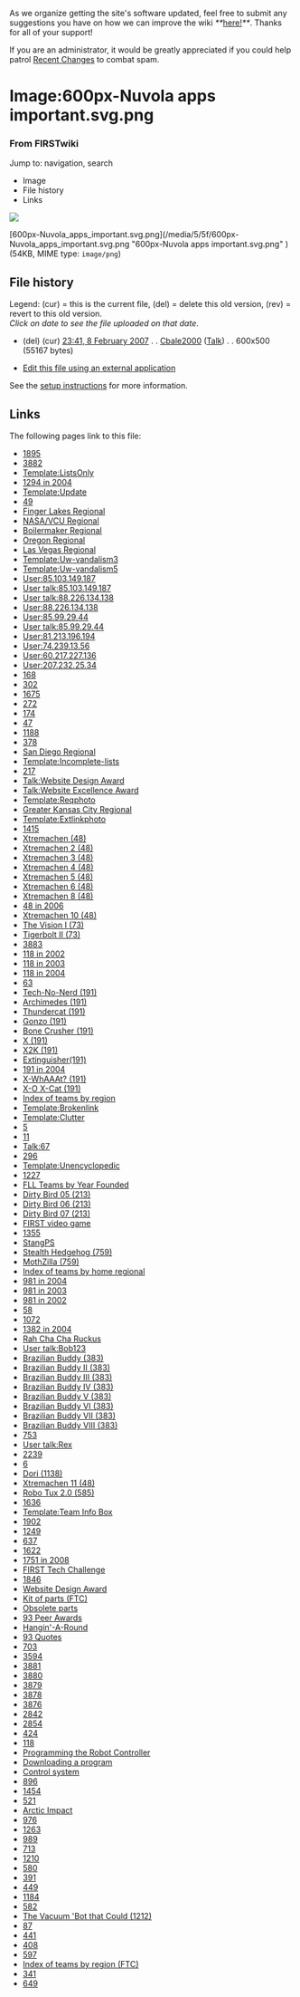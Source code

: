 As we organize getting the site's software updated, feel free to submit any
suggestions you have on how we can improve the wiki
_**_[here!](/index.php/User:Hallry/Suggestions "User:Hallry/Suggestions"
)_**_. Thanks for all of your support!

If you are an administrator, it would be greatly appreciated if you could help
patrol [Recent Changes](/index.php/Special:Recentchanges
"Special:Recentchanges" ) to combat spam.

# Image:600px-Nuvola apps important.svg.png

### From FIRSTwiki

Jump to: navigation, search

  * Image
  * File history
  * Links

![](/media/5/5f/600px-Nuvola_apps_important.svg.png)

[600px-Nuvola_apps_important.svg.png](/media/5/5f/600px-
Nuvola_apps_important.svg.png "600px-Nuvola apps important.svg.png" ) (54KB,
MIME type: `image/png`)

## File history

Legend: (cur) = this is the current file, (del) = delete this old version,
(rev) = revert to this old version.  
_Click on date to see the file uploaded on that date_.

  * (del) (cur) [23:41, 8 February 2007](/media/5/5f/600px-Nuvola_apps_important.svg.png "/media/5/5f/600px-Nuvola apps important.svg.png" ) . . [Cbale2000](/index.php/User:Cbale2000 "User:Cbale2000" ) ([Talk](/index.php/User_talk:Cbale2000 "User talk:Cbale2000" )) . . 600x500 (55167 bytes)
  

  * [Edit this file using an external application](/index.php?title=Image:600px-Nuvola_apps_important.svg.png&action=edit&externaledit=true&mode=file "Image:600px-Nuvola apps important.svg.png" )

See the [setup
instructions](http://meta.wikimedia.org/wiki/Help:External_editors
"http://meta.wikimedia.org/wiki/Help:External_editors" ) for more information.

## Links

The following pages link to this file:

  * [1895](/index.php/1895 "1895" )
  * [3882](/index.php/3882 "3882" )
  * [Template:ListsOnly](/index.php/Template:ListsOnly "Template:ListsOnly" )
  * [1294 in 2004](/index.php/1294_in_2004 "1294 in 2004" )
  * [Template:Update](/index.php/Template:Update "Template:Update" )
  * [49](/index.php/49 "49" )
  * [Finger Lakes Regional](/index.php/Finger_Lakes_Regional "Finger Lakes Regional" )
  * [NASA/VCU Regional](/index.php/NASA/VCU_Regional "NASA/VCU Regional" )
  * [Boilermaker Regional](/index.php/Boilermaker_Regional "Boilermaker Regional" )
  * [Oregon Regional](/index.php/Oregon_Regional "Oregon Regional" )
  * [Las Vegas Regional](/index.php/Las_Vegas_Regional "Las Vegas Regional" )
  * [Template:Uw-vandalism3](/index.php/Template:Uw-vandalism3 "Template:Uw-vandalism3" )
  * [Template:Uw-vandalism5](/index.php/Template:Uw-vandalism5 "Template:Uw-vandalism5" )
  * [User:85.103.149.187](/index.php/User:85.103.149.187 "User:85.103.149.187" )
  * [User talk:85.103.149.187](/index.php/User_talk:85.103.149.187 "User talk:85.103.149.187" )
  * [User talk:88.226.134.138](/index.php/User_talk:88.226.134.138 "User talk:88.226.134.138" )
  * [User:88.226.134.138](/index.php/User:88.226.134.138 "User:88.226.134.138" )
  * [User:85.99.29.44](/index.php/User:85.99.29.44 "User:85.99.29.44" )
  * [User talk:85.99.29.44](/index.php/User_talk:85.99.29.44 "User talk:85.99.29.44" )
  * [User:81.213.196.194](/index.php/User:81.213.196.194 "User:81.213.196.194" )
  * [User:74.239.13.56](/index.php/User:74.239.13.56 "User:74.239.13.56" )
  * [User:60.217.227.136](/index.php/User:60.217.227.136 "User:60.217.227.136" )
  * [User:207.232.25.34](/index.php/User:207.232.25.34 "User:207.232.25.34" )
  * [168](/index.php/168 "168" )
  * [302](/index.php/302 "302" )
  * [1675](/index.php/1675 "1675" )
  * [272](/index.php/272 "272" )
  * [174](/index.php/174 "174" )
  * [47](/index.php/47 "47" )
  * [1188](/index.php/1188 "1188" )
  * [378](/index.php/378 "378" )
  * [San Diego Regional](/index.php/San_Diego_Regional "San Diego Regional" )
  * [Template:Incomplete-lists](/index.php/Template:Incomplete-lists "Template:Incomplete-lists" )
  * [217](/index.php/217 "217" )
  * [Talk:Website Design Award](/index.php/Talk:Website_Design_Award "Talk:Website Design Award" )
  * [Talk:Website Excellence Award](/index.php/Talk:Website_Excellence_Award "Talk:Website Excellence Award" )
  * [Template:Reqphoto](/index.php/Template:Reqphoto "Template:Reqphoto" )
  * [Greater Kansas City Regional](/index.php/Greater_Kansas_City_Regional "Greater Kansas City Regional" )
  * [Template:Extlinkphoto](/index.php/Template:Extlinkphoto "Template:Extlinkphoto" )
  * [1415](/index.php/1415 "1415" )
  * [Xtremachen (48)](/index.php/Xtremachen_%2848%29 "Xtremachen \(48\)" )
  * [Xtremachen 2 (48)](/index.php/Xtremachen_2_%2848%29 "Xtremachen 2 \(48\)" )
  * [Xtremachen 3 (48)](/index.php/Xtremachen_3_%2848%29 "Xtremachen 3 \(48\)" )
  * [Xtremachen 4 (48)](/index.php/Xtremachen_4_%2848%29 "Xtremachen 4 \(48\)" )
  * [Xtremachen 5 (48)](/index.php/Xtremachen_5_%2848%29 "Xtremachen 5 \(48\)" )
  * [Xtremachen 6 (48)](/index.php/Xtremachen_6_%2848%29 "Xtremachen 6 \(48\)" )
  * [Xtremachen 8 (48)](/index.php/Xtremachen_8_%2848%29 "Xtremachen 8 \(48\)" )
  * [48 in 2006](/index.php/48_in_2006 "48 in 2006" )
  * [Xtremachen 10 (48)](/index.php/Xtremachen_10_%2848%29 "Xtremachen 10 \(48\)" )
  * [The Vision I (73)](/index.php/The_Vision_I_%2873%29 "The Vision I \(73\)" )
  * [Tigerbolt II (73)](/index.php/Tigerbolt_II_%2873%29 "Tigerbolt II \(73\)" )
  * [3883](/index.php/3883 "3883" )
  * [118 in 2002](/index.php/118_in_2002 "118 in 2002" )
  * [118 in 2003](/index.php/118_in_2003 "118 in 2003" )
  * [118 in 2004](/index.php/118_in_2004 "118 in 2004" )
  * [63](/index.php/63 "63" )
  * [Tech-No-Nerd (191)](/index.php/Tech-No-Nerd_%28191%29 "Tech-No-Nerd \(191\)" )
  * [Archimedes (191)](/index.php/Archimedes_%28191%29 "Archimedes \(191\)" )
  * [Thundercat (191)](/index.php/Thundercat_%28191%29 "Thundercat \(191\)" )
  * [Gonzo (191)](/index.php/Gonzo_%28191%29 "Gonzo \(191\)" )
  * [Bone Crusher (191)](/index.php/Bone_Crusher_%28191%29 "Bone Crusher \(191\)" )
  * [X (191)](/index.php/X_%28191%29 "X \(191\)" )
  * [X2K (191)](/index.php/X2K_%28191%29 "X2K \(191\)" )
  * [Extinguisher(191)](/index.php/Extinguisher%28191%29 "Extinguisher\(191\)" )
  * [191 in 2004](/index.php/191_in_2004 "191 in 2004" )
  * [X-WhAAAt? (191)](/index.php/X-WhAAAt%3F_%28191%29 "X-WhAAAt? \(191\)" )
  * [X-O X-Cat (191)](/index.php/X-O_X-Cat_%28191%29 "X-O X-Cat \(191\)" )
  * [Index of teams by region](/index.php/Index_of_teams_by_region "Index of teams by region" )
  * [Template:Brokenlink](/index.php/Template:Brokenlink "Template:Brokenlink" )
  * [Template:Clutter](/index.php/Template:Clutter "Template:Clutter" )
  * [5](/index.php/5 "5" )
  * [11](/index.php/11 "11" )
  * [Talk:67](/index.php/Talk:67 "Talk:67" )
  * [296](/index.php/296 "296" )
  * [Template:Unencyclopedic](/index.php/Template:Unencyclopedic "Template:Unencyclopedic" )
  * [1227](/index.php/1227 "1227" )
  * [FLL Teams by Year Founded](/index.php/FLL_Teams_by_Year_Founded "FLL Teams by Year Founded" )
  * [Dirty Bird 05 (213)](/index.php/Dirty_Bird_05_%28213%29 "Dirty Bird 05 \(213\)" )
  * [Dirty Bird 06 (213)](/index.php/Dirty_Bird_06_%28213%29 "Dirty Bird 06 \(213\)" )
  * [Dirty Bird 07 (213)](/index.php/Dirty_Bird_07_%28213%29 "Dirty Bird 07 \(213\)" )
  * [FIRST video game](/index.php/FIRST_video_game "FIRST video game" )
  * [1355](/index.php/1355 "1355" )
  * [StangPS](/index.php/StangPS "StangPS" )
  * [Stealth Hedgehog (759)](/index.php/Stealth_Hedgehog_%28759%29 "Stealth Hedgehog \(759\)" )
  * [MothZilla (759)](/index.php/MothZilla_%28759%29 "MothZilla \(759\)" )
  * [Index of teams by home regional](/index.php/Index_of_teams_by_home_regional "Index of teams by home regional" )
  * [981 in 2004](/index.php/981_in_2004 "981 in 2004" )
  * [981 in 2003](/index.php/981_in_2003 "981 in 2003" )
  * [981 in 2002](/index.php/981_in_2002 "981 in 2002" )
  * [58](/index.php/58 "58" )
  * [1072](/index.php/1072 "1072" )
  * [1382 in 2004](/index.php/1382_in_2004 "1382 in 2004" )
  * [Rah Cha Cha Ruckus](/index.php/Rah_Cha_Cha_Ruckus "Rah Cha Cha Ruckus" )
  * [User talk:Bob123](/index.php/User_talk:Bob123 "User talk:Bob123" )
  * [Brazilian Buddy (383)](/index.php/Brazilian_Buddy_%28383%29 "Brazilian Buddy \(383\)" )
  * [Brazilian Buddy II (383)](/index.php/Brazilian_Buddy_II_%28383%29 "Brazilian Buddy II \(383\)" )
  * [Brazilian Buddy III (383)](/index.php/Brazilian_Buddy_III_%28383%29 "Brazilian Buddy III \(383\)" )
  * [Brazilian Buddy IV (383)](/index.php/Brazilian_Buddy_IV_%28383%29 "Brazilian Buddy IV \(383\)" )
  * [Brazilian Buddy V (383)](/index.php/Brazilian_Buddy_V_%28383%29 "Brazilian Buddy V \(383\)" )
  * [Brazilian Buddy VI (383)](/index.php/Brazilian_Buddy_VI_%28383%29 "Brazilian Buddy VI \(383\)" )
  * [Brazilian Buddy VII (383)](/index.php/Brazilian_Buddy_VII_%28383%29 "Brazilian Buddy VII \(383\)" )
  * [Brazilian Buddy VIII (383)](/index.php/Brazilian_Buddy_VIII_%28383%29 "Brazilian Buddy VIII \(383\)" )
  * [753](/index.php/753 "753" )
  * [User talk:Rex](/index.php/User_talk:Rex "User talk:Rex" )
  * [2239](/index.php/2239 "2239" )
  * [6](/index.php/6 "6" )
  * [Dori (1138)](/index.php/Dori_%281138%29 "Dori \(1138\)" )
  * [Xtremachen 11 (48)](/index.php/Xtremachen_11_%2848%29 "Xtremachen 11 \(48\)" )
  * [Robo Tux 2.0 (585)](/index.php/Robo_Tux_2.0_%28585%29 "Robo Tux 2.0 \(585\)" )
  * [1636](/index.php/1636 "1636" )
  * [Template:Team Info Box](/index.php/Template:Team_Info_Box "Template:Team Info Box" )
  * [1902](/index.php/1902 "1902" )
  * [1249](/index.php/1249 "1249" )
  * [637](/index.php/637 "637" )
  * [1622](/index.php/1622 "1622" )
  * [1751 in 2008](/index.php/1751_in_2008 "1751 in 2008" )
  * [FIRST Tech Challenge](/index.php/FIRST_Tech_Challenge "FIRST Tech Challenge" )
  * [1846](/index.php/1846 "1846" )
  * [Website Design Award](/index.php/Website_Design_Award "Website Design Award" )
  * [Kit of parts (FTC)](/index.php/Kit_of_parts_%28FTC%29 "Kit of parts \(FTC\)" )
  * [Obsolete parts](/index.php/Obsolete_parts "Obsolete parts" )
  * [93 Peer Awards](/index.php/93_Peer_Awards "93 Peer Awards" )
  * [Hangin'-A-Round](/index.php/Hangin%27-A-Round "Hangin'-A-Round" )
  * [93 Quotes](/index.php/93_Quotes "93 Quotes" )
  * [703](/index.php/703 "703" )
  * [3594](/index.php/3594 "3594" )
  * [3881](/index.php/3881 "3881" )
  * [3880](/index.php/3880 "3880" )
  * [3879](/index.php/3879 "3879" )
  * [3878](/index.php/3878 "3878" )
  * [3876](/index.php/3876 "3876" )
  * [2842](/index.php/2842 "2842" )
  * [2854](/index.php/2854 "2854" )
  * [424](/index.php/424 "424" )
  * [118](/index.php/118 "118" )
  * [Programming the Robot Controller](/index.php/Programming_the_Robot_Controller "Programming the Robot Controller" )
  * [Downloading a program](/index.php/Downloading_a_program "Downloading a program" )
  * [Control system](/index.php/Control_system "Control system" )
  * [896](/index.php/896 "896" )
  * [1454](/index.php/1454 "1454" )
  * [521](/index.php/521 "521" )
  * [Arctic Impact](/index.php/Arctic_Impact "Arctic Impact" )
  * [976](/index.php/976 "976" )
  * [1263](/index.php/1263 "1263" )
  * [989](/index.php/989 "989" )
  * [713](/index.php/713 "713" )
  * [1210](/index.php/1210 "1210" )
  * [580](/index.php/580 "580" )
  * [391](/index.php/391 "391" )
  * [449](/index.php/449 "449" )
  * [1184](/index.php/1184 "1184" )
  * [582](/index.php/582 "582" )
  * [The Vacuum 'Bot that Could (1212)](/index.php/The_Vacuum_%27Bot_that_Could_%281212%29 "The Vacuum 'Bot that Could \(1212\)" )
  * [87](/index.php/87 "87" )
  * [441](/index.php/441 "441" )
  * [408](/index.php/408 "408" )
  * [597](/index.php/597 "597" )
  * [Index of teams by region (FTC)](/index.php/Index_of_teams_by_region_%28FTC%29 "Index of teams by region \(FTC\)" )
  * [341](/index.php/341 "341" )
  * [649](/index.php/649 "649" )

